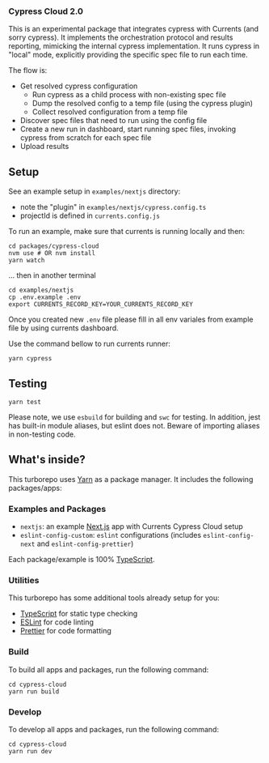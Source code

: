 ### Cypress Cloud 2.0

This is an experimental package that integrates cypress with Currents (and sorry cypress). It implements the orchestration protocol and results reporting, mimicking the internal cypress implementation. It runs cypress in "local" mode, explicitly providing the specific spec file to run each time.

The flow is:

- Get resolved cypress configuration
  - Run cypress as a child process with non-existing spec file
  - Dump the resolved config to a temp file (using the cypress plugin)
  - Collect resolved configuration from a temp file
- Discover spec files that need to run using the config file
- Create a new run in dashboard, start running spec files, invoking cypress from scratch for each spec file
- Upload results

## Setup

See an example setup in `examples/nextjs` directory:

- note the "plugin" in `examples/nextjs/cypress.config.ts`
- projectId is defined in `currents.config.js`

To run an example, make sure that currents is running locally and then:

```
cd packages/cypress-cloud
nvm use # OR nvm install
yarn watch
```

... then in another terminal

```
cd examples/nextjs
cp .env.example .env
export CURRENTS_RECORD_KEY=YOUR_CURRENTS_RECORD_KEY
```

Once you created new `.env` file please fill in all env variales from example file by using currents dashboard.

Use the command bellow to run currents runner:

```
yarn cypress
```

## Testing

```
yarn test
```

Please note, we use `esbuild` for building and `swc` for testing. In addition, jest has built-in module aliases, but eslint does not. Beware of importing aliases in non-testing code.

## What's inside?

This turborepo uses [Yarn](https://yarnpkg.com/) as a package manager. It includes the following packages/apps:

### Examples and Packages

- `nextjs`: an example [Next.js](https://nextjs.org/) app with Currents Cypress Cloud setup
- `eslint-config-custom`: `eslint` configurations (includes `eslint-config-next` and `eslint-config-prettier`)

Each package/example is 100% [TypeScript](https://www.typescriptlang.org/).

### Utilities

This turborepo has some additional tools already setup for you:

- [TypeScript](https://www.typescriptlang.org/) for static type checking
- [ESLint](https://eslint.org/) for code linting
- [Prettier](https://prettier.io) for code formatting

### Build

To build all apps and packages, run the following command:

```
cd cypress-cloud
yarn run build
```

### Develop

To develop all apps and packages, run the following command:

```
cd cypress-cloud
yarn run dev
```

